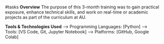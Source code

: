 #tasks 
**Overview**
The purpose of this 3-month training was to gain practical exposure, enhance technical skills, and work on real-time or academic projects as part of the curriculum at AU.

**Tools & Technologies Used**
--> Programming Languages: [Python]
--> Tools: [VS Code, Git, Jupyter Notebook]
--> Platforms: [GitHub, Google Colab]
 
